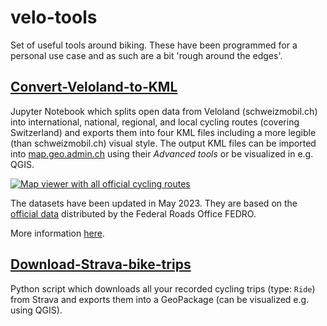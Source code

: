 # velo-tools

Set of useful tools around biking. These have been programmed for a personal use case and as such are a bit 'rough around the edges'.

## [Convert-Veloland-to-KML](https://github.com/rastrau/velo-tools/tree/main/Convert-Veloland-to-KML)
Jupyter Notebook which splits open data from Veloland (schweizmobil.ch) into international, national, regional, and local cycling routes (covering Switzerland) and exports them into four KML files including a more legible (than schweizmobil.ch) visual style. The output KML files can be imported into [map.geo.admin.ch](https://map.geo.admin.ch) using their *Advanced tools* or be visualized in e.g. QGIS.

[![Map viewer with all official cycling
routes]([veloland-map-viewer.jpg](https://raw.githubusercontent.com/rastrau/velo-tools/main/Convert-Veloland-to-KML/veloland-map-viewer.jpg))](https://s.geo.admin.ch/9f31690592)

The datasets have been updated in May 2023. They are based on the [official data](https://opendata.swiss/en/dataset/langsamverkehr-veloland-schweiz) distributed by the Federal Roads Office FEDRO.

More information [here](https://ralphstraumann.ch/portfolio/veloland-karten).

## [Download-Strava-bike-trips](https://github.com/rastrau/velo-tools/tree/main/Download-Strava-bike-trips)
Python script which downloads all your recorded cycling trips (type: `Ride`) from Strava and exports them into a GeoPackage (can be visualized e.g. using QGIS).

